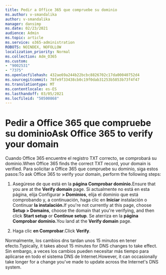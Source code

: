 ```yaml
---
title: Pedir a Office 365 que compruebe su dominio
ms.author: v-smandalika
author: v-smandalika
manager: dansimp
ms.date: 02/23/2021
audience: Admin
ms.topic: article
ms.service: o365-administration
ROBOTS: NOINDEX, NOFOLLOW
localization_priority: Normal
ms.collection: Adm_O365
ms.custom:
- "9002531"
- "7375"
ms.openlocfilehash: 432ae69a244b22bcbc8826702c17da00040752d4
ms.sourcegitcommit: 78fe9f33438cb0c19f0dab31253b5853b73f4f47
ms.translationtype: MT
ms.contentlocale: es-ES
ms.lasthandoff: 03/05/2021
ms.locfileid: "50500868"
---
```

# <a name="ask-office-365-to-verify-your-domain"></a><span data-ttu-id="2544c-102">Pedir a Office 365 que compruebe su dominio</span><span class="sxs-lookup"><span data-stu-id="2544c-102">Ask Office 365 to verify your domain</span></span>

<span data-ttu-id="2544c-103">Cuando Office 365 encuentre el registro TXT correcto, se comprobará su dominio.</span><span class="sxs-lookup"><span data-stu-id="2544c-103">When Office 365 finds the correct TXT record, your domain is verified.</span></span> <span data-ttu-id="2544c-104">Para solicitar a Office 365 que compruebe su dominio, siga estos pasos:</span><span class="sxs-lookup"><span data-stu-id="2544c-104">To ask Office 365 to verify your domain, perform the following steps:</span></span>

1. <span data-ttu-id="2544c-105">Asegúrese de que está en la **página Comprobar dominio.**</span><span class="sxs-lookup"><span data-stu-id="2544c-105">Ensure that you are at the **Verify domain** page.</span></span> <span data-ttu-id="2544c-106">Si actualmente no está en esta página, elija Configurar **> Dominios**, elija el dominio que está comprobando y, a continuación, haga clic en **Iniciar** instalación o Continuar **la instalación.**</span><span class="sxs-lookup"><span data-stu-id="2544c-106">If you're not currently at this page, choose **Setup > Domains**, choose the domain that you're verifying, and then click **Start setup** or **Continue setup**.</span></span> <span data-ttu-id="2544c-107">Se aterriza en la **página Comprobar dominio.**</span><span class="sxs-lookup"><span data-stu-id="2544c-107">You land at the **Verify domain** page.</span></span>

2. <span data-ttu-id="2544c-108">Haga clic **en Comprobar**.</span><span class="sxs-lookup"><span data-stu-id="2544c-108">Click **Verify**.</span></span>

<span data-ttu-id="2544c-109">Normalmente, los cambios dns tardan unos 15 minutos en tener efecto.</span><span class="sxs-lookup"><span data-stu-id="2544c-109">Typically, it takes about 15 minutes for DNS changes to take effect.</span></span> <span data-ttu-id="2544c-110">Sin embargo, a veces los cambios pueden necesitar más tiempo para aplicarse en todo el sistema DNS de Internet.</span><span class="sxs-lookup"><span data-stu-id="2544c-110">However, it can occasionally take longer for a change you've made to update across the Internet's DNS system.</span></span>

